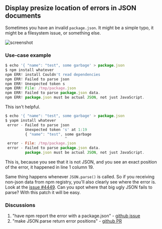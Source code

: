Display presize location of errors in JSON documents
----------------------------------------------------

Sometimes you have an invalid `package.json`. It might be a simple typo, it might be a filesystem issue, or something else.

![screenshot](https://raw.github.com/rlidwka/yapm/master/changes/images/json-err.png)

### Use-case example

```js
$ echo '{ "name": "test", some garbage' > package.json
$ npm install whatever
npm ERR! install Couldn't read dependencies
npm ERR! Failed to parse json
npm ERR! Unexpected token s
npm ERR! File: /tmp/package.json
npm ERR! Failed to parse package.json data.
npm ERR! package.json must be actual JSON, not just JavaScript.
```

This isn't helpful.

```js
$ echo '{ "name": "test", some garbage' > package.json
$ yapm install whatever
 error - Failed to parse json
         Unexpected token 's' at 1:19
         { "name": "test", some garbage
                           ^
 error - File: /tmp/package.json
 error - Failed to parse package.json data.
         package.json must be actual JSON, not just JavaScript.
```

This is, because you see that it is not JSON, and you see an exact position of the error, it happened in line 1 column 19.

Same thing happens whenever `JSON.parse()` is called. So if you receiving non-json data from npm registry, you'll also clearly see where the error is. Look at the [issue #4449](https://github.com/npm/npm/issues/4449). Can you spot where that big ugly JSON fails to parse? With this patch it will be easy.

### Discussions

1. "have npm report the error with a package.json" - [github issue](https://github.com/npm/npm/issues/3869)
2. "make JSON.parse return error positions" - [github PR](https://github.com/npm/npm/pull/4373)

